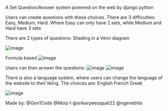 A Set Question/Answer system powered on the web by django python

Users can create questions with these choices.
There are 3 difficulties: Easy, Medium, Hard. 
Where Easy can only have 2 sets, while Medium and Hard have 3 sets

There are 2 types of questions: 
Shading in a Venn diagram
  
![image](https://github.com/Gen1Code/ENGF2SC2/assets/72555054/f70bf57f-f7d3-4974-a124-e0452cfec506|width=200)

Formula based
![image](https://github.com/Gen1Code/ENGF2SC2/assets/72555054/dd5d825f-9e29-4b1d-b600-1ec0772cf23e)




Users can then answer the questions:
![image](https://github.com/Gen1Code/ENGF2SC2/assets/72555054/767b5c48-f78b-4ba1-b11f-559c0dffc933)
![image](https://github.com/Gen1Code/ENGF2SC2/assets/72555054/2f8b44c8-62ce-4522-8019-2d4fcfc33c78)

There is also a language system, where users can change the language of the website to their liking.
The choices are:
English
French
Greek

![image](https://github.com/Gen1Code/ENGF2SC2/assets/72555054/d6480a60-ca6a-40dc-9e23-cd971814c881)

Made by:
@Gen1Code
@Moiz-I
@srikarpeesapati22
@ngenethlis
